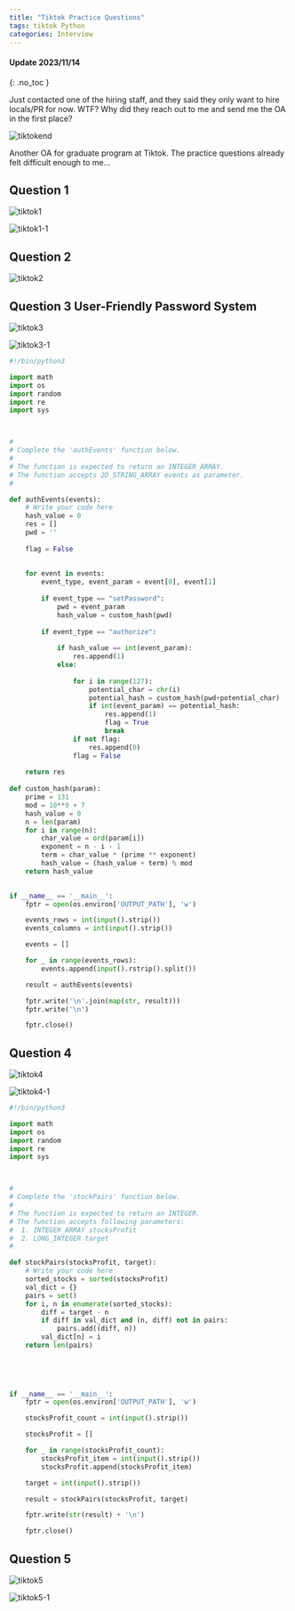 ```yaml
---
title: "Tiktok Practice Questions"
tags: tiktok Python
categories: Interview
---
```


<div class="notice--primary" markdown="1">

#### <i class="fas fa-fw fa-lightbulb"></i> Update 2023/11/14

{: .no_toc }


Just contacted one of the hiring staff, and they said they only want to hire locals/PR for now. WTF? Why did they 
reach out to me and send me the OA in the first place?

![tiktokend](/assets/source/image/blog/tiktok-end.png)
</div>

Another OA for graduate program at Tiktok. The practice questions already felt difficult enough to me...

## Question 1

![tiktok1](/assets/source/image/blog/tiktok-1.png)

![tiktok1-1](/assets/source/image/blog/tiktok-1-1.png)

## Question 2

![tiktok2](/assets/source/image/blog/tiktok-2.png)

## Question 3 User-Friendly Password System

![tiktok3](/assets/source/image/blog/tiktok-3.png)


![tiktok3-1](/assets/source/image/blog/tiktok-3-1.png)
```python
#!/bin/python3

import math
import os
import random
import re
import sys



#
# Complete the 'authEvents' function below.
#
# The function is expected to return an INTEGER_ARRAY.
# The function accepts 2D_STRING_ARRAY events as parameter.
#

def authEvents(events):
    # Write your code here
    hash_value = 0
    res = []
    pwd = ''
    
    flag = False
    
    
    for event in events:
        event_type, event_param = event[0], event[1]
        
        if event_type == "setPassword":
            pwd = event_param
            hash_value = custom_hash(pwd)
                
        if event_type == "authorize":
            
            if hash_value == int(event_param):
                res.append(1)
            else:
                
                for i in range(127):
                    potential_char = chr(i)
                    potential_hash = custom_hash(pwd+potential_char)
                    if int(event_param) == potential_hash:
                        res.append(1)
                        flag = True
                        break
                if not flag:
                    res.append(0)
                flag = False
                
    return res
    
def custom_hash(param):
    prime = 131
    mod = 10**9 + 7
    hash_value = 0
    n = len(param)
    for i in range(n):
        char_value = ord(param[i])
        exponent = n - i - 1
        term = char_value * (prime ** exponent)
        hash_value = (hash_value + term) % mod
    return hash_value
    

if __name__ == '__main__':
    fptr = open(os.environ['OUTPUT_PATH'], 'w')

    events_rows = int(input().strip())
    events_columns = int(input().strip())

    events = []

    for _ in range(events_rows):
        events.append(input().rstrip().split())

    result = authEvents(events)

    fptr.write('\n'.join(map(str, result)))
    fptr.write('\n')

    fptr.close()

```


## Question 4 

![tiktok4](/assets/source/image/blog/tiktok-4.png)

![tiktok4-1](/assets/source/image/blog/tiktok-4-1.png)

```python
#!/bin/python3

import math
import os
import random
import re
import sys



#
# Complete the 'stockPairs' function below.
#
# The function is expected to return an INTEGER.
# The function accepts following parameters:
#  1. INTEGER_ARRAY stocksProfit
#  2. LONG_INTEGER target
#

def stockPairs(stocksProfit, target):
    # Write your code here
    sorted_stocks = sorted(stocksProfit)
    val_dict = {}
    pairs = set()
    for i, n in enumerate(sorted_stocks):
        diff = target - n
        if diff in val_dict and (n, diff) not in pairs:
            pairs.add((diff, n))
        val_dict[n] = i
    return len(pairs)
    

    
    

if __name__ == '__main__':
    fptr = open(os.environ['OUTPUT_PATH'], 'w')

    stocksProfit_count = int(input().strip())

    stocksProfit = []

    for _ in range(stocksProfit_count):
        stocksProfit_item = int(input().strip())
        stocksProfit.append(stocksProfit_item)

    target = int(input().strip())

    result = stockPairs(stocksProfit, target)

    fptr.write(str(result) + '\n')

    fptr.close()

```

## Question 5 

![tiktok5](/assets/source/image/blog/tiktok-5.png)

![tiktok5-1](/assets/source/image/blog/tiktok-5-1.png)